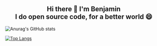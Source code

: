 <center><h2>Hi there 👋 I'm Benjamin<br/>I do open source code, for a better world 😄</h2></center>

![Anurag's GitHub stats](https://github-readme-stats.vercel.app/api?username=baimard&show_icons=true)


[![Top Langs](https://github-readme-stats.vercel.app/api/top-langs/?username=baimard&layout=compact)](https://github.com/anuraghazra/github-readme-stats)
<!--
**baimard/baimard** is a ✨ _special_ ✨ repository because its `README.md` (this file) appears on your GitHub profile.

Here are some ideas to get you started:

- 🔭 I’m currently working on ...
- 🌱 I’m currently learning ...
- 👯 I’m looking to collaborate on ...
- 🤔 I’m looking for help with ...
- 💬 Ask me about ...
- 📫 How to reach me: ...
- 😄 Pronouns: ...
- ⚡ Fun fact: ...
-->
